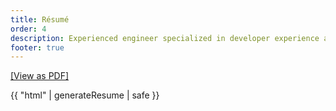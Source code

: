 ```yaml
---
title: Résumé
order: 4
description: Experienced engineer specialized in developer experience and distributed systems, with a focus on blending theory with pragmatism while embracing empathy.
footer: true
---
```


<p><a href="/resume.pdf">[View as PDF]</a></p>

{{ "html" | generateResume | safe }}

<style data-helmet="resume">
  dl {
    display: grid;
    grid-template-columns: max-content 1fr;
    grid-gap: var(--space-0-5) var(--space-3);
    align-items: center;
  }

  dd > * + *,
  article ul > * + * {
    margin-top: var(--flow-space, var(--space-2));
  }

  dt {
    font-size: calc(var(--size-3) * 0.80);
    justify-self: self-end;
    align-self: start;
    font-variant: small-caps;
  }
</style>

